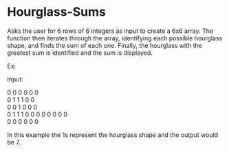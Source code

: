 # Hourglass-Sums

Asks the user for 6 rows of 6 integers as input to create a 6x6 array.
The function then iterates through the array, identifying each possible
hourglass shape, and finds the sum of each one. Finally, the 
hourglass with the greatest sum is identified and the sum is displayed.

Ex:

Input:

0 0 0 0 0 0           
0 1 1 1 0 0                               
0 0 1 0 0 0                              
0 1 1 1 0 0
0 0 0 0 0 0          
0 0 0 0 0 0


In this example the 1s represent the hourglass shape and the output would be
7. 
